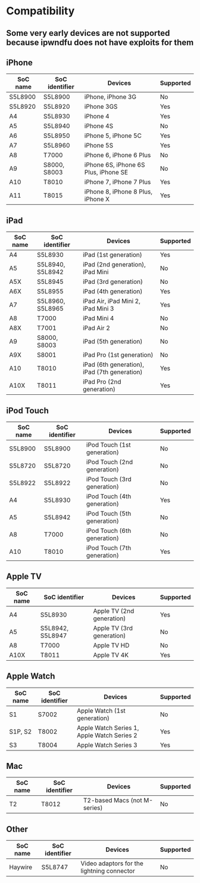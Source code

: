 # Compatibility
## Some very early devices are not supported because ipwndfu does not have exploits for them


## iPhone

| SoC name | SoC identifier | Devices                              | Supported |
| -------- | -------------- | ------------------------------------ | --------- |
| S5L8900  | S5L8900        | iPhone, iPhone 3G                    | No        |
| S5L8920  | S5L8920        | iPhone 3GS                           | Yes       |
| A4       | S5L8930        | iPhone 4                             | Yes       |
| A5       | S5L8940        | iPhone 4S                            | No        |
| A6       | S5L8950        | iPhone 5, iPhone 5C                  | Yes       |
| A7       | S5L8960        | iPhone 5S                            | Yes       |
| A8       | T7000          | iPhone 6, iPhone 6 Plus              | No        |
| A9       | S8000, S8003   | iPhone 6S, iPhone 6S Plus, iPhone SE | No        |
| A10      | T8010          | iPhone 7, iPhone 7 Plus              | Yes       |
| A11      | T8015          | iPhone 8, iPhone 8 Plus, iPhone X    | Yes       |

## iPad

| SoC name | SoC identifier   | Devices                                      | Supported |
| -------- | ---------------- | -------------------------------------------- | --------- |
| A4       | S5L8930          | iPad (1st generation)                        | Yes       |
| A5       | S5L8940, S5L8942 | iPad (2nd generation), iPad Mini             | No        |
| A5X      | S5L8945          | iPad (3rd generation)                        | No        |
| A6X      | S5L8955          | iPad (4th generation)                        | Yes       |
| A7       | S5L8960, S5L8965 | iPad Air, iPad Mini 2, iPad Mini 3           | Yes       |
| A8       | T7000            | iPad Mini 4                                  | No        |
| A8X      | T7001            | iPad Air 2                                   | No        |
| A9       | S8000, S8003     | iPad (5th generation)                        | No        |
| A9X      | S8001            | iPad Pro (1st generation)                    | No        |
| A10      | T8010            | iPad (6th generation), iPad (7th generation) | Yes       |
| A10X     | T8011            | iPad Pro (2nd generation)                    | Yes       |

## iPod Touch

| SoC name | SoC identifier | Devices                     | Supported |
| -------- | -------------- | --------------------------- | --------- |
| S5L8900  | S5L8900        | iPod Touch (1st generation) | No        |
| S5L8720  | S5L8720        | iPod Touch (2nd generation) | No        |
| S5L8922  | S5L8922        | iPod Touch (3rd generation) | No        |
| A4       | S5L8930        | iPod Touch (4th generation) | Yes       |
| A5       | S5L8942        | iPod Touch (5th generation) | No        |
| A8       | T7000          | iPod Touch (6th generation) | No        |
| A10      | T8010          | iPod Touch (7th generation) | Yes       |

## Apple TV

| SoC name | SoC identifier   | Devices                   | Supported |
| -------- | ---------------- | ------------------------- | --------- |
| A4       | S5L8930          | Apple TV (2nd generation) | Yes       |
| A5       | S5L8942, S5L8947 | Apple TV (3rd generation) | No        |
| A8       | T7000            | Apple TV HD               | No        |
| A10X     | T8011            | Apple TV 4K               | Yes       |

## Apple Watch

| SoC name | SoC identifier | Devices                                    | Supported |
| -------- | -------------- | ------------------------------------------ | --------- |
| S1       | S7002          | Apple Watch (1st generation)               | No        |
| S1P, S2  | T8002          | Apple Watch Series 1, Apple Watch Series 2 | Yes       |
| S3       | T8004          | Apple Watch Series 3                       | Yes       |

## Mac

| SoC name | SoC identifier | Devices                      | Supported |
| -------- | -------------- | ---------------------------- | --------- |
| T2       | T8012          | T2-based Macs (not M-series) | No        |

## Other

| SoC name | SoC identifier | Devices                                    | Supported |
| -------- | -------------- | ------------------------------------------ | --------- |
| Haywire  | S5L8747        | Video adaptors for the lightning connector | No        |